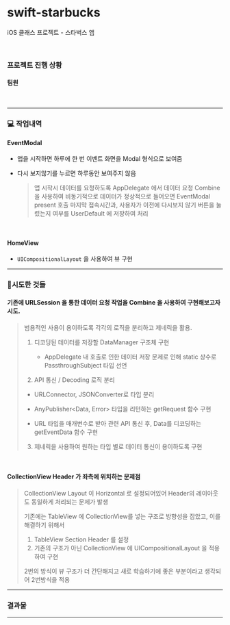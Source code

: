 # swift-starbucks
iOS 클래스 프로젝트 - 스타벅스 앱

<br>

### 프로젝트 진행 상황

[Notion]: https://www.notion.so/Starbucks-App-7440eefcd13c4856bfcad20f60d9be85

#### 팀원

[푸코]: https://github.com/wnsxor1993
[체즈]: https://github.com/asqw887

<br>

---



### 💻 작업내역

#### EventModal 

 - 앱을 시작하면 하루에 한 번 이벤트 화면을 Modal 형식으로 보여줌 

 - 다시 보지않기를 누르면 하루동안 보여주지 않음 

   >  앱 시작시 데이터를 요청하도록 AppDelegate 에서 데이터 요청 
   > Combine을 사용하여 비동기적으로 데이터가 정상적으로 들어오면 EventModal present 호출
   > 마지막 접속시간과, 사용자가 이전에 다시보지 않기 버튼을 눌렀는지 여부를 UserDefault 에 저장하여 처리

<br>		

#### HomeView

- `UICompositionalLayout` 을 사용하여 뷰 구현

  

---



### 👏시도한 것들 

####  기존에 URLSession 을 통한 데이터 요청 작업을 Combine 을 사용하여 구현해보고자 시도.

> 범용적인 사용이 용이하도록 각각의 로직을 분리하고 제네릭을 활용. 
>
> 1. 디코딩된 데이터를 저장할 DataManager 구조체 구현 
>
>    - AppDelegate 내 호출로 인한 데이터 저장 문제로 인해 static 상수로 PassthroughSubject 타입 선언
>
>      
>
> 2.  API 통신 / Decoding 로직 분리
>
>    - URLConnector, JSONConverter로 타입 분리 
>
>    -  AnyPublisher<Data, Error> 타입을 리턴하는 getRequest 함수 구현 
>
>    -  URL 타입을 매개변수로 받아 관련 API 통신 후, Data를 디코딩하는 getEventData 함수 구현
>
>      
>
> 3.  제네릭을 사용하여 원하는 타입 별로 데이터 통신이 용이하도록 구현



​    <br>

#### CollectionView Header 가 좌측에 위치하는 문제점

> CollectionView Layout 이 Horizontal 로 설정되어있어 Header의 레이아웃도 동일하게 처리되는 문제가 발생
>
> 기존에는 TableView 에 CollectionView를 넣는 구조로 방향성을 잡았고, 이를 해결하기 위해서 
>
> 1. TableView Section Header 를 설정 
> 2. 기존의 구조가 아닌 CollectionView 에 UICompositionalLayout 을 적용하여 구현 
>
> 2번의 방식이 뷰 구조가 더 간단해지고 새로 학습하기에 좋은 부분이라고 생각되어 2번방식을 적용



---



### 결과물 

---



